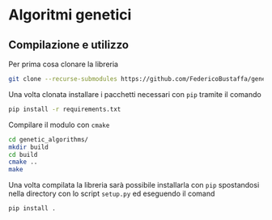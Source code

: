 # Algoritmi genetici

## Compilazione e utilizzo

Per prima cosa clonare la libreria

```bash
git clone --recurse-submodules https://github.com/FedericoBustaffa/genetic_algorithms.git
```

Una volta clonata installare i pacchetti necessari con `pip` tramite il comando

```bash
pip install -r requirements.txt
```

Compilare il modulo con `cmake`

```bash
cd genetic_algorithms/
mkdir build
cd build
cmake ..
make
```

Una volta compilata la libreria sarà possibile
installarla con `pip` spostandosi nella directory con
lo script `setup.py` ed eseguendo il comand

```bash
pip install .
```
